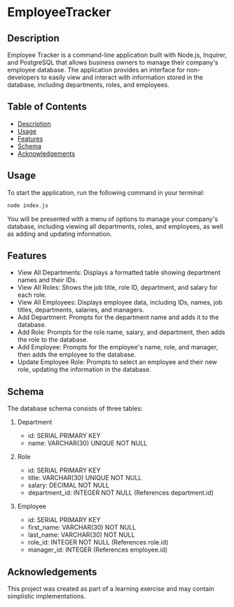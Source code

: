 # EmployeeTracker

## Description

Employee Tracker is a command-line application built with Node.js, Inquirer, and PostgreSQL that allows business owners to manage their company's employee database. The application provides an interface for non-developers to easily view and interact with information stored in the database, including departments, roles, and employees.

## Table of Contents

- [Description](#description)
- [Usage](#usage)
- [Features](#features)
- [Schema](#schema)
- [Acknowledgements](#acknowledgements)

## Usage

To start the application, run the following command in your terminal:

```bash
node index.js
```

You will be presented with a menu of options to manage your company's database, including viewing all departments, roles, and employees, as well as adding and updating information.

## Features

- View All Departments: Displays a formatted table showing department names and their IDs.
- View All Roles: Shows the job title, role ID, department, and salary for each role.
- View All Employees: Displays employee data, including IDs, names, job titles, departments, salaries, and managers.
- Add Department: Prompts for the department name and adds it to the database.
- Add Role: Prompts for the role name, salary, and department, then adds the role to the database.
- Add Employee: Prompts for the employee's name, role, and manager, then adds the employee to the database.
- Update Employee Role: Prompts to select an employee and their new role, updating the information in the database.

## Schema

The database schema consists of three tables:

1. Department

   - id: SERIAL PRIMARY KEY
   - name: VARCHAR(30) UNIQUE NOT NULL

2. Role

   - id: SERIAL PRIMARY KEY
   - title: VARCHAR(30) UNIQUE NOT NULL
   - salary: DECIMAL NOT NULL
   - department_id: INTEGER NOT NULL (References department.id)

3. Employee

   - id: SERIAL PRIMARY KEY
   - first_name: VARCHAR(30) NOT NULL
   - last_name: VARCHAR(30) NOT NULL
   - role_id: INTEGER NOT NULL (References role.id)
   - manager_id: INTEGER (References employee.id)

## Acknowledgements

This project was created as part of a learning exercise and may contain simplistic implementations.

